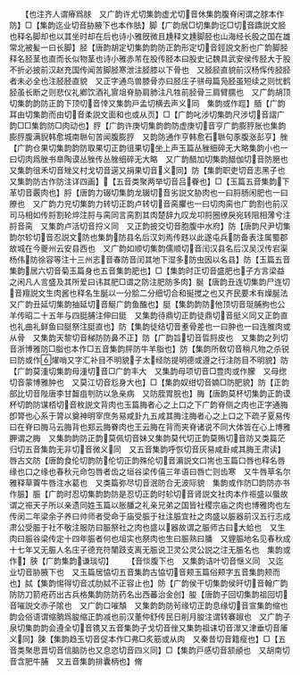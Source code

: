 <!-- { "loadSidebar": true } -->
　　【也注齐人谓瘠爲脙　又广韵许尤切集韵虚尤切音休集韵腹脊闲谓之脙本作防】□【集韵迄业切音胁腋下也本作胠】脚【广韵居□切集韵讫□切音蹻説文胫也释名脚却也以其坐时却在后也诗小雅旣微且尰释文尰脚胫也山海经长股之国在雄常北被髪一曰长脚】胫【唐韵胡定切集韵韵防正韵形定切音鋞説文胻也广韵脚胫释名胫茎也直而长似物茎也诗小雅赤芾在股传胫本曰股史记魏具武安侯传胫大于股不折必披前汉赵充国传闻苦脚胫寒泄注胫膝以下骨也　又胫胫直貌前汉杨恽传胫胫者未必全也注胫胫直貌　又正字通鸟兽膝骨亦曰胫庄子骈母篇凫胫虽短续之则忧鹤胫虽长断之则悲仪礼鄕饮酒礼賔俎脊胁肩肺注凡牲前胫骨三肩臂臑也　又广韵胡顶切集韵韵防正韵下顶切音悻又集韵戸孟切横去声义同　集韵或作踁】脜【广韵耳由切集韵而由切音柔説文面和也或从页】□【广韵叱涉切集韵尺涉切音謵广韵□□集韵防□肉动也】脝【广韵许庚切集韵韵防虚庚切音亨广韵膨脝胀也集韵膨脝腹满貎韩愈城南聮句苦闻腹膨脝　又韵防通作亨韩愈石聮句豕腹涨彭亨】脞【广韵仓果切集韵韵防取果切正韵徂果切坐上声玉篇丛脞细碎无大略集韵小也一曰切肉爲脞书臯陶谟丛脞传丛脞细碎无大略　又广韵醋加切集韵醋伽切音防脃也　又集韵徂禾切音矬又村戈切音遳又捐果切音义同】防【集韵职吏切音志黑子也　又集韵防古作防注详四画】【五音类聚两举切音吕眷也】□【玉篇五音集韵下革切音覈肉也】脟【唐韵力辍切集韵龙辍切音劣説文胁肉也一曰脟肠闲肥也一曰膫也　又广韵力兖切集韵力转切正韵卢转切音脔臞也一曰切肉脔也广韵割也前汉司马相如传脟割轮焠注脟与脔同言脔割其肉楚辞九叹龙卭脟圈缭戾宛转阻相薄兮注脟音脔　又集韵卢活切音捋义同　又正韵披交切音胞腹中水府】防【唐韵尺尹切集韵尔轸切音忍説文防也集韵防县名后汉刘焉传韪以此遂屯兵防备表注属蜀郡故城在今夔州云安县西也　又广韵如顺切集韵儒顺切音闰汉县名后汉吴汉传宕渠杨伟防徐容等注十三州志音春防音闰其地下湿多防虫因以名县】防【玉篇五音集韵居六切音菊玉篇身也五音集韵肥也】□【集韵时正切音盛肥也子方言梁益之闲凡人言盛及其所爱曰讳其肥□谓之防注肥防多肉】脠【唐韵丑连切集韵尸连切音羶説文生肉酱也释名生脠以一分脍二分细切合和挻搅之也又齐民要术有燥脠法　又广韵丑延切集韵抽延切音鯅广韵鱼醢也】脡【集韵韵防他顶切音珽脯朐也公羊传昭二十五年与四脡脯注伸曰脡　又集韵待鼎切正韵徒鼎切音挺义同又正韵直也礼曲礼鲜鱼曰脡祭注脡直也】防【集韵徒结切音耊骨差也一曰肿也一曰连脽肉或从骨　又集韵天黎切音梯防防鼻不正】防【广韵旨切音晢脟皮也　又集韵之列切音浙博雅防□脂也本作□五音集韵胓防牛羊脂也】防【集韵所敎切音稍凡物之杀锐曰防或作燿哨又字汇补目不明貌子太经防提明德或遵之行注防目不明貌】防【广韵莫湩切集韵母湩切音□广韵丰大　又集韵母项切音□豊肉或作朦　又母揔切音蒙博雅肿也　又莫江切音尨身大也】□【集韵奴绀切音婻□防肥貌】防【正韵部比切音陛唐李甘齧疽刳防以急亲病　又防胵胃脘也】脢【唐韵莫杯切集韵正韵谟杯切韵防谋桮切音枚説文背肉也玉篇脢者心之上口之下广韵脊侧之肉也正字通脢卽膂也心系于膂以奠神明宰庶务易咸卦九五咸其脢注脢者心之上口之下疏子夏易传曰在脊曰脢马云脢背也郑云脢眷肉也王云脢在背而夹脊诸说不同大体皆在心上博雅胛谓之脢　又集韵韵防正韵莫佩切音妹又集韵莫代切正韵莫贿切音防又类篇茫归切五音集韵无非切音微义同　又五音集韵呼恢切音灰易咸卦咸其脢王肃读】唇古文防【唐韵食伦切韵防伦切正韵殊伦切音漘説文口耑也玉篇口唇也释名唇缘也口之缘也春秋元命包唇者齿之垣谷梁传僖三年语曰唇亡则齿寒　又牛唇草名尔雅释草藚牛唇注水葛也　又类篇弥尽切音泯防合无波际貌　集韵或作防□韵防亦书作脤】脤【广韵时忍切集韵韵防是忍切正韵时轸切音肾説文社肉本作祳盛以蜃故谓之祳天子所以亲遗同姓玉篇以胀膰之礼亲兄弟之国皆社稷宗庙之肉也博雅肉也左传闵二年梁余子养曰帅师者受命于庙受脤于社注脤宜社之肉盛以脤器前汉五行志成肃公受脤于社不敬注服防曰脤祭社之肉也盛以器故谓之脤师古曰大蛤也　又生肉曰脤谷梁传定十四年脤者何也俎实也祭肉也生曰脤熟曰膰　又貍脤地名见春秋成十七年又无脤人名庄子德充符闉跂支离无脤说卫灵公灵公説之注无脤名也　集韵或作】脥【广韵集韵谦琰切】
　　【音惔腹下也　又集韵诘叶切音惬义同　又迄业切音胁腋下也　又玉篇居恊切五音集韵古恊切音颊玉篇俗颊字五音集韵颊而也】脦【集韵惕得切音忒肋脦不正容止也】防【广韵侯干切集韵侯旰切音翰广韵防防刀箭疮药出古兵格集韵防防药名出西蕃治金创】朘【唐韵子回切集韵祖回切音嗺説文赤子隂也　又广韵口嗺頽　又集韵韵防茍缘切正韵息缘切音宣集韵缩也韵会俗语谓缩朒爲朘缩正韵减也前汉董仲舒传民日削月朘注谓转褰踧也　又广韵子泉切集韵韵会遵全切音镌又五音集韵子戈切音侳又集韵祖诔切音濢又津垂切音厜义同】脨【集韵趋玉切音促本作□弗□炙筋或从肉　又秦昔切音籍瘦也】□【五音类聚思晋切音信脑防也又息恣切音四义同】□【集韵戸感切音颔顄也　又胡南切音含肥牛脯　又五音集韵排囊柄也】脩
